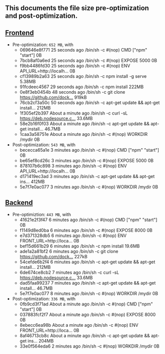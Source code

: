 ## This documents the file size pre-optimization and post-optimization.

## [Frontend](https://github.com/SonTrungTo/DevOps-2020-Helsinki/blob/master/docker_part1/1_10/Dockerfile)
- Pre-optimization: `652 MB`, with
    - 069646e8f771   25 seconds ago       /bin/sh -c #(nop)  CMD ["npm" "start"]          0B        
    - 7bcb8af0a6ed   25 seconds ago       /bin/sh -c #(nop)  EXPOSE 5000                  0B        
    - f9bb4486fd30   25 seconds ago       /bin/sh -c #(nop)  ENV API_URL=http://localh…   0B        
    - cf13989b2a63   25 seconds ago       /bin/sh -c npm install -g serve                 5.38MB    
    - 91fcdeec4567   29 seconds ago       /bin/sh -c npm install                          222MB     
    - 0e8f3eb0454b   48 seconds ago       /bin/sh -c git clone https://github.com/dock…   919kB     
    - 76cb2cf3a50c   50 seconds ago       /bin/sh -c apt-get update && apt-get install…   212MB     
    - 1f305ef2b397   About a minute ago   /bin/sh -c curl -sL https://deb.nodesource.c…   33.6MB    
    - 58e2b16f0f03   About a minute ago   /bin/sh -c apt-get update && apt-get install…   46.7MB    
    - 1caa3a58751e   About a minute ago   /bin/sh -c #(nop) WORKDIR /mydir                0B        
- Post-optimization: `543 MB`, with
    - bececca65a1e   3 minutes ago   /bin/sh -c #(nop)  CMD ["npm" "start"]          0B        
    - be65ef8cd26c   3 minutes ago   /bin/sh -c #(nop)  EXPOSE 5000                  0B        
    - 878107b6c898   3 minutes ago   /bin/sh -c #(nop)  ENV API_URL=http://localh…   0B        
    - d171419ec3ad   3 minutes ago   /bin/sh -c apt-get update     && apt-get ins…   412MB     
    - 5e7f7e0ac077   3 minutes ago   /bin/sh -c #(nop) WORKDIR /mydir                0B        


## [Backend](https://github.com/SonTrungTo/DevOps-2020-Helsinki/blob/master/docker_part1/1_11/Dockerfile)
- Pre-optimiztion: `443 MB`, with
    - 41621e2f3f47   6 minutes ago   /bin/sh -c #(nop)  CMD ["npm" "start"]          0B        
    - f1149d8ed0ba   6 minutes ago   /bin/sh -c #(nop)  EXPOSE 8000                  0B        
    - e7d371328db5   6 minutes ago   /bin/sh -c #(nop)  ENV FRONT_URL=http://loca…   0B        
    - bef15d661b29   6 minutes ago   /bin/sh -c npm install                          19.6MB    
    - ade1a2a81bf2   6 minutes ago   /bin/sh -c git clone https://github.com/dock…   227kB     
    - 54cefde6b2f4   6 minutes ago   /bin/sh -c apt-get update && apt-get install…   212MB     
    - 6de674ce8cb2   7 minutes ago   /bin/sh -c curl -sL https://deb.nodesource.c…   33.6MB    
    - dad5faa99237   7 minutes ago   /bin/sh -c apt-get update && apt-get install…   46.7MB    
    - 5e7f7e0ac077   8 minutes ago   /bin/sh -c #(nop) WORKDIR /mydir                0B        
- Post-optimization: `336 MB`, with
    - 0fb9cd3f71ad   About a minute ago   /bin/sh -c #(nop)  CMD ["npm" "start"]          0B        
    - 037883fcf2f7   About a minute ago   /bin/sh -c #(nop)  EXPOSE 8000                  0B        
    - 8ebecc6ea98b   About a minute ago   /bin/sh -c #(nop)  ENV FRONT_URL=http://loca…   0B        
    - 8af46713cb8c   About a minute ago   /bin/sh -c apt-get update     && apt-get ins…   204MB
    - 33e0f564eda6   2 minutes ago        /bin/sh -c #(nop) WORKDIR /mydir                0B        
